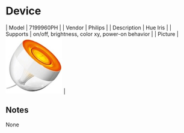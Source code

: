 
# Device

| Model | 7199960PH  |
| Vendor  | Philips  |
| Description | Hue Iris |
| Supports | on/off, brightness, color xy, power-on behavior |
| Picture | ![../images/devices/7199960PH.jpg](../images/devices/7199960PH.jpg) |

## Notes

None
